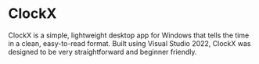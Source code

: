 # ClockX
ClockX is a simple, lightweight desktop app for Windows that tells the time in a clean, easy-to-read format. Built using Visual Studio 2022, ClockX was designed to be very straightforward and beginner friendly.
